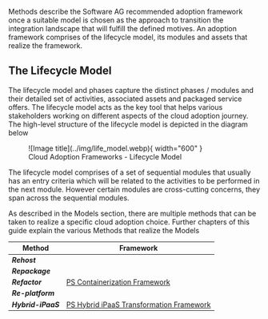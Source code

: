 Methods describe the Software AG recommended adoption framework once a suitable model is chosen as the approach to transition the integration landscape that will fulfill the defined motives. An adoption framework comprises of the lifecycle model, its modules and assets that realize the framework.

## The Lifecycle Model

The lifecycle model and phases capture the distinct phases / modules and their detailed set of activities, associated assets and packaged service offers. The lifecycle model acts as the key tool that helps various stakeholders working on different aspects of the cloud adoption journey. The high-level structure of the lifecycle model is depicted in the diagram below

<figure markdown="span">
  ![Image title](../img/life_model.webp){ width="600" }
  <figcaption>Cloud Adoption Frameworks - Lifecycle Model</figcaption>
</figure>

The lifecycle model comprises of a set of sequential modules that usually has an entry criteria which will be related to the activities to be performed in the next module. However certain modules are cross-cutting concerns, they span across the sequential modules.

As described in the Models section, there are multiple methods that can be taken to realize a specific cloud adoption choice. Further chapters of this guide explain the various Methods that realize the Models

| Method      | Framework                          |
| ----------- | ------------------------------------ |
| ***Rehost***       |   |
| ***Repackage***      |  |
| ***Refactor***    | [PS Containerization Framework](https://sagportal.sharepoint.com/sites/PSDeliveryAIMTG/SitePages/Containerization-Framework.aspx) |
| ***Re-platform***    |  |
| ***Hybrid-iPaaS***    | [PS Hybrid iPaaS Transformation Framework](https://sagportal.sharepoint.com/sites/PSDeliveryAIMTG/SitePages/IPaaS-Transformation-Framework.aspx) |